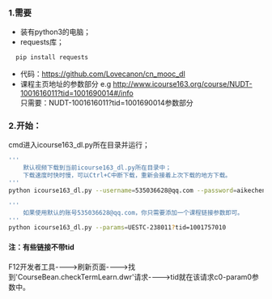 ### 1.需要
* 装有python3的电脑；
* requests库；
```bash
  pip install requests
```
* 代码：https://github.com/Lovecanon/cn_mooc_dl
* 课程主页地址的参数部分
e.g http://www.icourse163.org/course/NUDT-1001616011?tid=1001690014#/info  
只需要：NUDT-1001616011?tid=1001690014参数部分


### 2.开始：
cmd进入icourse163_dl.py所在目录并运行；
```bash
'''
    默认视频下载到当前icourse163_dl.py所在目录中；
    下载速度时快时慢，可以Ctrl+C中断下载，重新会接着上次下载的地方下载。
'''
python icourse163_dl.py --username=535036628@qq.com --password=aikechengp --params=UESTC-238011?tid=1001757010

'''
    如果使用默认的账号535036628@qq.com，你只需要添加一个课程链接参数即可。
'''
python icourse163_dl.py --params=UESTC-238011?tid=1001757010
```


#### 注：有些链接不带tid
F12开发者工具---->刷新页面---->找到'CourseBean.checkTermLearn.dwr'请求---->tid就在该请求c0-param0参数中。
